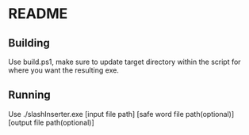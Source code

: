 # README

## Building
Use build.ps1, make sure to update target directory within the script for where you want the resulting exe.

## Running
Use ./slashInserter.exe [input file path] [safe word file path(optional)] [output file path(optional)]
